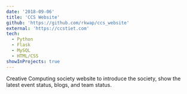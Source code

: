 ```yaml
---
date: '2018-09-06'
title: 'CCS Website'
github: 'https://github.com/rkwap/ccs_website'
external: 'https://ccstiet.com'
tech:
  - Python
  - Flask
  - MySQL
  - HTML/CSS
showInProjects: true
---
```


Creative Computing society website to introduce the society, show the latest event status, blogs, and team status.
